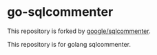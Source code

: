 # go-sqlcommenter

This repository is forked by [google/sqlcommenter](https://github.com/google/sqlcommenter).

This repository is for golang sqlcommenter.
